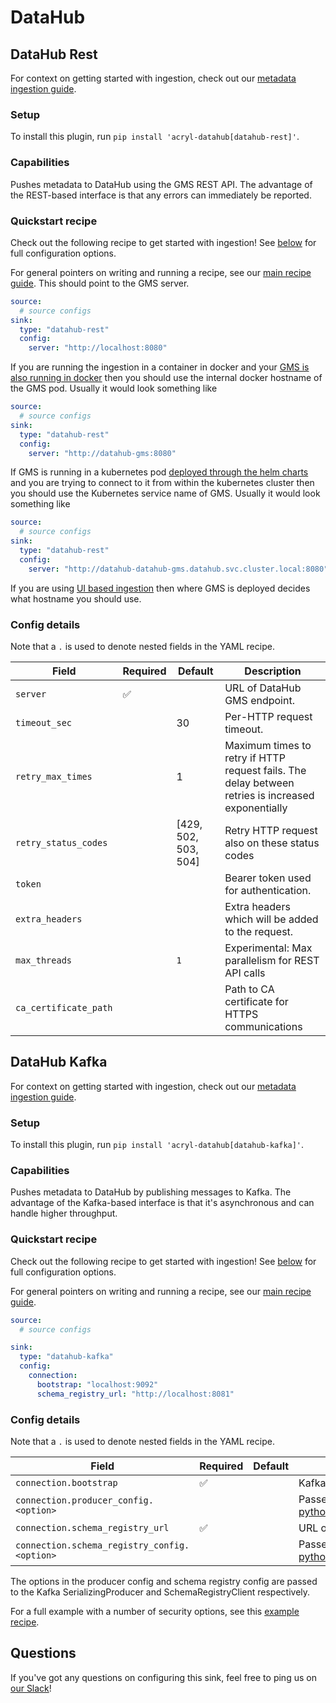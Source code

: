 # DataHub

## DataHub Rest

For context on getting started with ingestion, check out our [metadata ingestion guide](../README.md).

### Setup

To install this plugin, run `pip install 'acryl-datahub[datahub-rest]'`.

### Capabilities

Pushes metadata to DataHub using the GMS REST API. The advantage of the REST-based interface
is that any errors can immediately be reported.

### Quickstart recipe

Check out the following recipe to get started with ingestion! See [below](#config-details) for full configuration options.

For general pointers on writing and running a recipe, see our [main recipe guide](../README.md#recipes). This should point to the GMS server.

```yml
source:
  # source configs
sink:
  type: "datahub-rest"
  config:
    server: "http://localhost:8080"
```

If you are running the ingestion in a container in docker and your [GMS is also running in docker](../../docker/README.md) then you should use the internal docker hostname of the GMS pod. Usually it would look something like

```yml
source:
  # source configs
sink:
  type: "datahub-rest"
  config:
    server: "http://datahub-gms:8080"
```

If GMS is running in a kubernetes pod [deployed through the helm charts](../../docs/deploy/kubernetes.md) and you are trying to connect to it from within the kubernetes cluster then you should use the Kubernetes service name of GMS. Usually it would look something like

```yml
source:
  # source configs
sink:
  type: "datahub-rest"
  config:
    server: "http://datahub-datahub-gms.datahub.svc.cluster.local:8080"
```

If you are using [UI based ingestion](../../docs/ui-ingestion.md) then where GMS is deployed decides what hostname you should use.

### Config details

Note that a `.` is used to denote nested fields in the YAML recipe.

| Field    | Required | Default | Description                  |
| -------- | -------- | ------- | ---------------------------- |
| `server` | ✅       |         | URL of DataHub GMS endpoint. |
| `timeout_sec` |     | 30      | Per-HTTP request timeout.    |
| `retry_max_times` | | 1 | Maximum times to retry if HTTP request fails. The delay between retries is increased exponentially |
| `retry_status_codes`|    | [429, 502, 503, 504] | Retry HTTP request also on these status codes |
| `token` |     |       | Bearer token used for authentication.    |
| `extra_headers` |     |       | Extra headers which will be added to the request.    |
| `max_threads`   |          | `1` |  Experimental: Max parallelism for REST API calls     |
| `ca_certificate_path` | | | Path to CA certificate for HTTPS communications |

## DataHub Kafka

For context on getting started with ingestion, check out our [metadata ingestion guide](../README.md).

### Setup

To install this plugin, run `pip install 'acryl-datahub[datahub-kafka]'`.

### Capabilities

Pushes metadata to DataHub by publishing messages to Kafka. The advantage of the Kafka-based
interface is that it's asynchronous and can handle higher throughput.

### Quickstart recipe

Check out the following recipe to get started with ingestion! See [below](#config-details) for full configuration options.

For general pointers on writing and running a recipe, see our [main recipe guide](../README.md#recipes).

```yml
source:
  # source configs

sink:
  type: "datahub-kafka"
  config:
    connection:
      bootstrap: "localhost:9092"
      schema_registry_url: "http://localhost:8081"
```

### Config details

Note that a `.` is used to denote nested fields in the YAML recipe.

| Field                                        | Required | Default | Description                                                                                                                                              |
| -------------------------------------------- | -------- | ------- | -------------------------------------------------------------------------------------------------------------------------------------------------------- |
| `connection.bootstrap`                       | ✅       |         | Kafka bootstrap URL.                                                                                                                                     |
| `connection.producer_config.<option>`        |          |         | Passed to https://docs.confluent.io/platform/current/clients/confluent-kafka-python/html/index.html#confluent_kafka.SerializingProducer                  |
| `connection.schema_registry_url`             | ✅       |         | URL of schema registry being used.                                                                                                                       |
| `connection.schema_registry_config.<option>` |          |         | Passed to https://docs.confluent.io/platform/current/clients/confluent-kafka-python/html/index.html#confluent_kafka.schema_registry.SchemaRegistryClient |

The options in the producer config and schema registry config are passed to the Kafka SerializingProducer and SchemaRegistryClient respectively.

For a full example with a number of security options, see this [example recipe](../examples/recipes/secured_kafka.yml).

## Questions

If you've got any questions on configuring this sink, feel free to ping us on [our Slack](https://slack.datahubproject.io/)!
